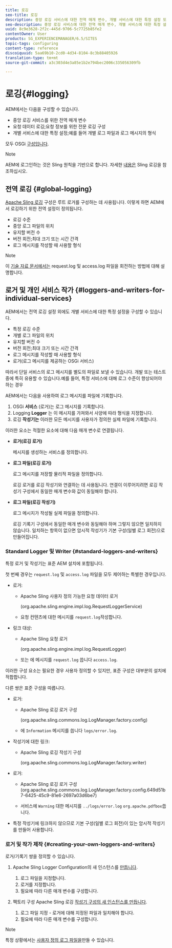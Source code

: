 ```yaml
---
title: 로깅
seo-title: 로깅
description: 중앙 로깅 서비스에 대한 전역 매개 변수, 개별 서비스에 대한 특정 설정 또는 데이터 로깅을 요청하는 방법을 알아봅니다.
seo-description: 중앙 로깅 서비스에 대한 전역 매개 변수, 개별 서비스에 대한 특정 설정 또는 데이터 로깅을 요청하는 방법을 알아봅니다.
uuid: 8c9e3628-2f2c-445d-9706-5c7725b85fe2
contentOwner: User
products: SG_EXPERIENCEMANAGER/6.5/SITES
topic-tags: configuring
content-type: reference
discoiquuid: 5aa69b10-2cd0-4d34-8104-8c3b88405926
translation-type: tm+mt
source-git-commit: a3c303d4e3a85e1b2e794bec2006c335056309fb

---
```



# 로깅{#logging}

AEM에서는 다음을 구성할 수 있습니다.

* 중앙 로깅 서비스를 위한 전역 매개 변수
* 요청 데이터 로깅;요청 정보를 위한 전문 로깅 구성
* 개별 서비스에 대한 특정 설정;예를 들어 개별 로그 파일과 로그 메시지의 형식

모두 OSGi [구성입니다](/help/sites-deploying/configuring-osgi.md).

>[!NOTE]
>
>AEM에 로그인하는 것은 Sling 원칙을 기반으로 합니다. 자세한 [내용은](https://sling.apache.org/site/logging.html) Sling 로깅을 참조하십시오.

## 전역 로깅 {#global-logging}

[Apache Sling 로깅](/help/sites-deploying/osgi-configuration-settings.md) 구성은 루트 로거를 구성하는 데 사용됩니다. 이렇게 하면 AEM에서 로깅하기 위한 전역 설정이 정의됩니다.

* 로깅 수준
* 중앙 로그 파일의 위치
* 유지할 버전 수
* 버전 회전;최대 크기 또는 시간 간격
* 로그 메시지를 작성할 때 사용할 형식

>[!NOTE]
>
>이 [기술 자료 문서에서는](https://helpx.adobe.com/experience-manager/kb/HowToRotateRequestAndAccessLog.html) request.log 및 access.log 파일을 회전하는 방법에 대해 설명합니다.

## 로거 및 개인 서비스 작가 {#loggers-and-writers-for-individual-services}

AEM에서는 전역 로깅 설정 외에도 개별 서비스에 대한 특정 설정을 구성할 수 있습니다.

* 특정 로깅 수준
* 개별 로그 파일의 위치
* 유지할 버전 수
* 버전 회전;최대 크기 또는 시간 간격
* 로그 메시지를 작성할 때 사용할 형식
* 로거(로그 메시지를 제공하는 OSGi 서비스)

따라서 단일 서비스의 로그 메시지를 별도의 파일로 보낼 수 있습니다. 개발 또는 테스트 중에 특히 유용할 수 있습니다.예를 들어, 특정 서비스에 대해 로그 수준이 향상되어야 하는 경우

AEM에서는 다음을 사용하여 로그 메시지를 파일에 기록합니다.

1. OSGi **서비스** (로거)는 로그 메시지를 기록합니다.
1. Logging **Logger** 는 이 메시지를 가져와서 사양에 따라 형식을 지정합니다.
1. 로깅 **작성기는** 이러한 모든 메시지를 사용자가 정의한 실제 파일에 기록합니다.

이러한 요소는 적절한 요소에 대해 다음 매개 변수로 연결됩니다.

* **로거(로깅 로거)**

   메시지를 생성하는 서비스를 정의합니다.

* **로그 파일(로깅 로거)**

   로그 메시지를 저장할 물리적 파일을 정의합니다.

   로깅 로거를 로깅 작성기와 연결하는 데 사용됩니다. 연결이 이루어지려면 로깅 작성기 구성에서 동일한 매개 변수와 값이 동일해야 합니다.

* **로그 파일(로깅 작성기)**

   로그 메시지가 작성될 실제 파일을 정의합니다.

   로깅 기록기 구성에서 동일한 매개 변수와 동일해야 하며 그렇지 않으면 일치하지 않습니다. 일치하는 항목이 없으면 암시적 작성기가 기본 구성(일별 로그 회전)으로 만들어집니다.

### Standard Logger 및 Writer {#standard-loggers-and-writers}

특정 로거 및 작성기는 표준 AEM 설치에 포함됩니다.

첫 번째 경우는 `request.log` 및 `access.log` 파일을 모두 제어하는 특별한 경우입니다.

* 로거:

   * Apache Sling 사용자 정의 가능한 요청 데이터 로거

      (org.apache.sling.engine.impl.log.RequestLoggerService)

   * 요청 컨텐츠에 대한 메시지를 `request.log`작성합니다.

* 링크 대상:

   * Apache Sling 요청 로거

      (org.apache.sling.engine.impl.log.RequestLogger)

   * 또는 에 메시지를 `request.log` 씁니다 `access.log`.

이러한 구성 요소는 필요한 경우 사용자 정의할 수 있지만, 표준 구성은 대부분의 설치에 적합합니다.

다른 쌍은 표준 구성을 따릅니다.

* 로거:

   * Apache Sling 로깅 로거 구성

      (org.apache.sling.commons.log.LogManager.factory.config)

   * 에 `Information` 메시지를 씁니다 `logs/error.log`.

* 작성기에 대한 링크:

   * Apache Sling 로깅 작성기 구성

      (org.apache.sling.commons.log.LogManager.factory.writer)

* 로거:

   * Apache Sling 로깅 로거 구성(org.apache.sling.commons.log.LogManager.factory.config.649d51b7-6425-45c9-81e6-2697a03d6be7)

   * 서비스에 `Warning` 대한 메시지를 `../logs/error.log` `org.apache.pdfbox`씁니다.

* 특정 작성기에 링크하지 않으므로 기본 구성(일별 로그 회전)이 있는 암시적 작성기를 만들어 사용합니다.

### 로거 및 작가 제작 {#creating-your-own-loggers-and-writers}

로거/기록기 쌍을 정의할 수 있습니다.

1. Apache Sling Logger Configuration의 새 인스턴스를 [만듭니다](/help/sites-deploying/osgi-configuration-settings.md).

   1. 로그 파일을 지정합니다.
   1. 로거를 지정합니다.
   1. 필요에 따라 다른 매개 변수를 구성합니다.

1. 팩토리 구성 Apache Sling 로깅 [작성기 구성의 새 인스턴스를 만듭니다](/help/sites-deploying/osgi-configuration-settings.md).

   1. 로그 파일 지정 - 로거에 대해 지정된 파일과 일치해야 합니다.
   1. 필요에 따라 다른 매개 변수를 구성합니다.

>[!NOTE]
>
>특정 상황에서는 [사용자 정의 로그 파일을](/help/sites-deploying/monitoring-and-maintaining.md#create-a-custom-log-file)만들 수 있습니다.

